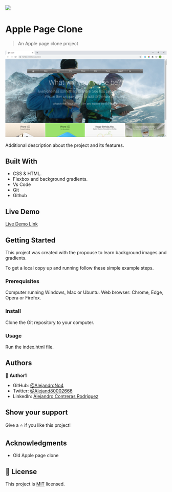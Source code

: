 ![](https://img.shields.io/badge/Microverse-blueviolet)

# Apple Page Clone

> An Apple page clone project

![screenshot](app_screenshot.png)

Additional description about the project and its features.

## Built With

- CSS & HTML.
- Flexbox and background gradients.
- Vs Code
- Git
- Github

## Live Demo

[Live Demo Link](https://alejandrono4.github.io/Apple_page_clone/)


## Getting Started

This project was created with the propouse to learn background images and gradients. 

To get a local copy up and running follow these simple example steps.

### Prerequisites
Computer running Windows, Mac or Ubuntu.
Web browser: Chrome, Edge, Opera or Firefox. 

### Install
Clone the Git repository to your computer.

### Usage
Run the index.html file.



## Authors

👤 **Author1**

- GitHub: [@AlejandroNo4](https://https://github.com/AlejandroNo4)
- Twitter: [@Alejand80002666](https://twitter.com/Alejand80002666)
- LinkedIn: [Alejandro Contreras Rodriguez](https://linkedin.com/alejandro-contreras-rodriguez-b524821b5)


## Show your support

Give a ⭐️ if you like this project!

## Acknowledgments

- Old Apple page clone

## 📝 License

This project is [MIT](lic.url) licensed.
